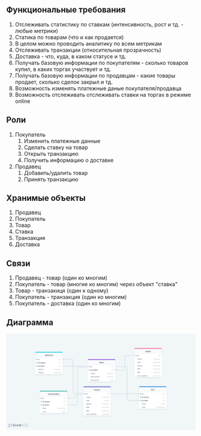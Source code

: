 ## Функциональные требования
1. Отслеживать статистику по ставкам (интенсивность, рост и тд. - любые метрики)
2. Статика по товарам (что и как продается)
3. В целом можно проводить аналитику по всем метрикам
4. Отслеживать транзакции (относительная прозрачность)
5. Доставка - что, куда, в каком статусе и тд.
6. Получать базовую информации по покупателям - сколько товаров купил, в каких торгах участвует и тд.
7. Получать базовую информации по продавцам - какие товары продает, сколько сделок закрыл и тд.
8. Возможность изменять платежные даные покупателя/продавца
9. Возможность отслеживать отслеживать ставки на торгах в режиме online

## Роли
1. Покупатель
	1. Изменить платежные данные
	2. Сделать ставку на товар
	3. Открыть транзакцию
	4. Получить информацию о доставке
2. Продавец
	1. Добавить/удалить товар
	2. Принять транзакцию

## Хранимые объекты
1. Продавец
2. Покупатель
3. Товар
3. Ставка
4. Транзакция
5. Доставка

## Связи
1. Продавец - товар (один ко многим)
2. Покупатель - товар (многие ко многим) через объект "ставка"
3. Товар - транзакиця (один к одному)
4. Покупатель - транзакция (один ко многим)
5. Покупатель - доставка (один ко многим)

## Диаграмма
![alt text](diagram.png)
